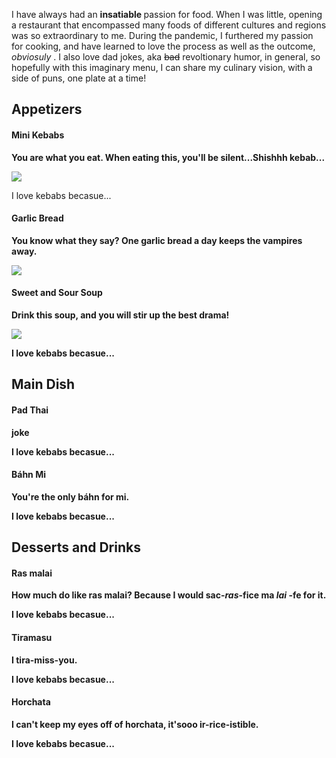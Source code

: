 <html>
  <head>
    <title> My Dream Menu </title>
     <p> I have always had an <strong> insatiable </strong> passion for food. When I was little, opening a restaurant that encompassed many foods of different cultures and regions was so extraordinary to me. During the pandemic, I furthered my passion for cooking, and have learned to love the process as well as the outcome, <em> obviosuly </em>. I also love dad jokes, aka <s>bad</s> revoltionary humor, in general, so hopefully with this imaginary menu, I can share my culinary vision, with a side of puns, one plate at a time! </p>
  </head>
  <body>
    <h2> Appetizers </h2>
    <h4> Mini Kebabs </h4>
    <p> <strong> You are what you eat. When eating this, you'll be silent...Shishhh kebab... </strong> </p>
    <img
      src="https://images.unsplash.com/photo-1555939594-58d7cb561ad1?ixlib=rb-4.0.3&ixid=M3wxMjA3fDB8MHxwaG90by1wYWdlfHx8fGVufDB8fHx8fA%3D%3D&auto=format&fit=crop&w=1974&q=80"
    />
       <p>I love kebabs becasue...</p>
    <h4> Garlic Bread </h4>
    <p> <strong> You know what they say? One garlic bread a day keeps the vampires away. <strong> </p>
    <img
      src="https://images.unsplash.com/photo-1587676353811-1708ddf47031?ixlib=rb-4.0.3&ixid=M3wxMjA3fDB8MHxwaG90by1wYWdlfHx8fGVufDB8fHx8fA%3D%3D&auto=format&fit=crop&w=2157&q=80"
    />
    <h4> Sweet and Sour Soup </h4>
    <p> <strong> Drink this soup, and you will stir up the best drama! </strong> </p>
    <img
      src=
    />
       <p>I love kebabs becasue...</p>
    <h2> Main Dish </h2>
    <h4> Pad Thai </h4>
    <p> <strong> joke </strong> </p>
       <p>I love kebabs becasue...</p>
    <h4> Báhn Mi </h4>
       <p> <strong> You're the only báhn for mi. </strong> </p>
       <p>I love kebabs becasue...</p>
    <h2> Desserts and Drinks </h2>
    <h4> Ras malai </h4>
    <p> <strong> How much do like ras malai? Because I would sac-<em>ras</em>-fice ma <em> lai </em>-fe for it. </strong> </p>
      <p>I love kebabs becasue...</p>
    <h4> Tiramasu </h4>
    <p> <strong> I tira-miss-you. </strong> </p>
       <p>I love kebabs becasue...</p>
       <h4> Horchata </h4>
          <p> <strong> I can't keep my eyes off of horchata, it'sooo ir-rice-istible. </strong> </p>
       <p>I love kebabs becasue...</p>
  
  </body>
</html>
